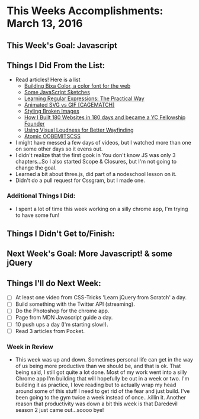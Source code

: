 # This Weeks Accomplishments: March 13, 2016

## This Week's Goal: Javascript

## Things I Did From the List:

- Read articles! Here is a list
    - [Building Bixa Color, a color font for the web](https://pixelambacht.nl/2016/building-bixa-color/)
    - [Some JavaScript Sketches](http://mattdesl.svbtle.com/some-javascript-sketches)
    - [Learning Regular Expressions: The Practical Way](http://hugogiraudel.com/2015/08/19/learning-regular-expressions-the-practical-way/)
    - [Animated SVG vs GIF [CAGEMATCH]](https://sarasoueidan.com/blog/svg-vs-gif/)
    - [Styling Broken Images](http://bitsofco.de/styling-broken-images/)
    - [How I Built 180 Websites in 180 days and became a YC Fellowship Founder](https://zube.io/blog/how-i-built-180-websites-in-180-days-and-became-a-yc-fellowship-founder/)
    - [Using Visual Loudness for Better Wayfinding](https://www.viget.com/articles/visual-loudness)
    - [Atomic OOBEMITSCSS](http://www.sitepoint.com/atomic-oobemitscss/)
- I might have messed a few days of videos, but I watched more than one on some other days so it evens out.
- I didn't realize that the first gook in You don't know JS was only 3 chapters...So I also started Scope & Closures, but I'm not going to change the goal.
- Learned a bit about three.js, did part of a nodeschool lesson on it.
- Didn't do a pull request for Cssgram, but I made one.
### Additional Things I Did:
- I spent a lot of time this week working on a silly chrome app, I'm trying to have some fun!
## Things I Didn't Get to/Finish:

## Next Week's Goal: More Javascript! & some jQuery

## Things I'll do Next Week:

- [ ] At least one video from CSS-Tricks 'Learn jQuery from Scratch' a day.
- [ ] Build something with the Twitter API (streaming).
- [ ] Do the Photoshop for the chrome app.
- [ ] Page from MDN Javascript guide a day.
- [ ] 10 push ups a day (I'm starting slow!).
- [ ] Read 3 articles from Pocket.

### Week in Review
- This week was up and down. Sometimes personal life can get in the way of us being more productive than we should be, and that is ok. That being said, I still got quite a lot done. Most of my work went into a silly Chrome app I'm building that will hopefully be out in a week or two. I'm building it as practice, I love reading but to actually wrap my head around some of this stuff I need to get rid of the fear and just build. I've been going to the gym twice a week instead of once...killin it. Another reason that productivity was down a bit this week is that Daredevil season 2 just came out...soooo bye!

